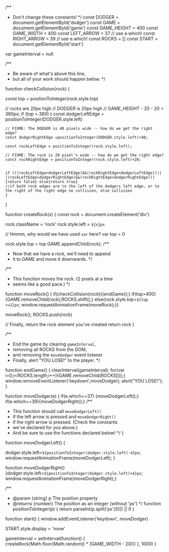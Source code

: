 /**
 * Don't change these constants!
 */
const DODGER = document.getElementById('dodger')
const GAME = document.getElementById('game')
const GAME_HEIGHT = 400
const GAME_WIDTH = 400
const LEFT_ARROW = 37 // use e.which!
const RIGHT_ARROW = 39 // use e.which!
const ROCKS = []
const START = document.getElementById('start')

var gameInterval = null

/**
 * Be aware of what's above this line,
 * but all of your work should happen below.
 */

function checkCollision(rock) {
 
  const top = positionToInteger(rock.style.top)

  // rocks are 20px high
  // DODGER is 20px high
  // GAME_HEIGHT - 20 - 20 = 360px;
  if (top > 360) {
    const dodgerLeftEdge = positionToInteger(DODGER.style.left)

    // FIXME: The DODGER is 40 pixels wide -- how do we get the right edge?
    const dodgerRightEdge =positionToInteger(DODGER.style.left)+40;

    const rockLeftEdge = positionToInteger(rock.style.left);

    // FIXME: The rock is 20 pixel's wide -- how do we get the right edge?
    const rockRightEdge = positionToInteger(rock.style.left)+20;


    if (((rockLeftEdge<dodgerLeftEdge)&&(rockRightEdge<dodgerLeftEdge))||((rockLeftEdge>dodgerRightEdge)&&(rockRightEdge>dodgerRightEdge))){return false} else{return true}
    //if both rock edges are to the left of the dodgers left edge, or to the right of the right edge no collision, else collision 
    }
  
}
  

function createRock(x) {
  const rock = document.createElement('div')

  rock.className = 'rock'
  rock.style.left = `${x}px`

  // Hmmm, why would we have used `var` here?
  var top = 0

  rock.style.top = top
GAME.appendChild(rock);
  /**
   * Now that we have a rock, we'll need to append
   * it to GAME and move it downwards.
   */


  /**
   * This function moves the rock. (2 pixels at a time
   * seems like a good pace.)
   */

function moveRock() {
if(checkCollision(rock)){endGame();}
if(top>400){GAME.removeChild(rock);ROCKS.shift();}
else{rock.style.top=`${top +=2}px`;
window.requestAnimationFrame(moveRock);}}

moveRock();
  ROCKS.push(rock)

  // Finally, return the rock element you've created
  return rock
}

/**
 * End the game by clearing `gameInterval`,
 * removing all ROCKS from the DOM,
 * and removing the `moveDodger` event listener.
 * Finally, alert "YOU LOSE!" to the player.
 */

function endGame() {
  clearInterval(gameInterval);
  for(var i=0;i<ROCKS.length;i++){GAME.removeChild(ROCKS[i]);}
  window.removeEventListener('keydown',moveDodger);
  alert("YOU LOSE!");
}

function moveDodger(e) {
if(e.which==37)
{moveDodgerLeft();} if(e.which==39){moveDodgerRight();}
  /**
   * This function should call `moveDodgerLeft()`
   * if the left arrow is pressed and `moveDodgerRight()`
   * if the right arrow is pressed. (Check the constants
   * we've declared for you above.)
   * And be sure to use the functions declared below!
   */
}

function moveDodgerLeft() {
  
dodger.style.left=`${positionToInteger(dodger.style.left)-4}px`;
window.requestAnimationFrame(moveDodgerLeft);
}

function moveDodgerRight() {dodger.style.left=`${positionToInteger(dodger.style.left)+4}px`;
window.requestAnimationFrame(moveDodgerRight);}
 
/**
 * @param {string} p The position property
 * @returns {number} The position as an integer (without 'px')
 */
function positionToInteger(p) {
  return parseInt(p.split('px')[0]) || 0
}

function start() {
  window.addEventListener('keydown', moveDodger)

  START.style.display = 'none'

  gameInterval = setInterval(function() {
    createRock(Math.floor(Math.random() *  (GAME_WIDTH - 20)))
  }, 1000)
}
